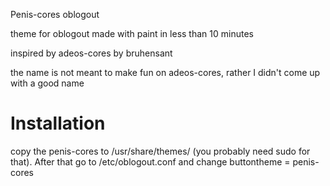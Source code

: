Penis-cores oblogout

theme for oblogout made with paint in less than 10 minutes

inspired by adeos-cores by bruhensant

the name is not meant to make fun on adeos-cores, rather I didn't come up with a good name

Installation
=
copy the penis-cores to /usr/share/themes/ (you probably need sudo for that). After that go to /etc/oblogout.conf and change buttontheme = penis-cores
